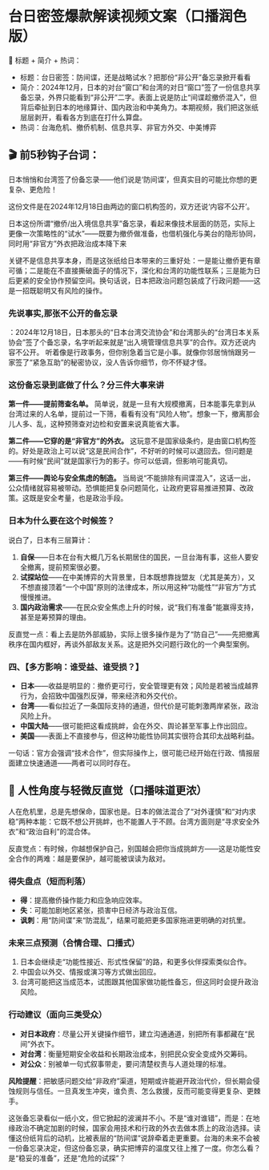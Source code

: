 # 台日密签爆款解读视频文案（口播润色版）


🎯 标题 + 简介 + 热词：

* 标题：台日密签：防间谍，还是战略试水？把那份“非公开”备忘录掀开看看
* 简介：2024年12月，日本的对台“窗口”和台湾的对日“窗口”签了一份信息共享备忘录，外界只能看到“非公开”二字。表面上说是防止“间谍趁撤侨混入”，但背后牵扯到日本的地缘算计、国内政治和中美角力。本期视频，我们把这张纸层层剥开，看看各方到底在打什么算盘。
* 热词：台海危机、撤侨机制、信息共享、非官方外交、中美博弈

## 🎬 前5秒钩子台词：

日本悄悄和台湾签了份备忘录——他们说是‘防间谍’，但真实目的可能比你想的更复杂、更危险！

这份文件是在2024年12月18日由两边的窗口机构签的，双方还说‘内容不公开’。

日本这份所谓“撤侨/出入境信息共享”备忘录，看起来像技术层面的防范，实际上更像一次策略性的“试水”——既要为撤侨做准备，也借机强化与美台的隐形协同，同时用“非官方”外衣把政治成本降下来

关键不是信息共享本身，而是这张纸给日本带来的三重好处：一是能让撤侨更有章可循；二是能在不直接撕破面子的情况下，深化和台湾的功能性联系；三是能为日后更紧的安全协作预留空间。换句话说，日本把政治问题包装成了行政问题——这是一招既聪明又有风险的操作。


### 先说事实,那张不公开的备忘录

：2024年12月18日，日本那头的“日本台湾交流协会”和台湾那头的“台湾日本关系协会”签了个备忘录，名字听起来就是“出入境管理信息共享”的合作。双方还说内容不公开。
听着像是行政事务，但你别急着当它是小事。就像你邻居悄悄跟另一家签了“紧急互助”的秘密协议，没人告诉你细节，你不怀疑才怪。

### 这份备忘录到底做了什么？分三件大事来讲

**第一件——提前筛查名单。**
简单说，就是一旦有大规模撤离，日本能事先拿到从台湾过来的人名单，提前过一下筛，看看有没有“风险人物”。想象一下，撤离那会儿人多、乱，这种预筛查对边检和安置来说真能省大事。

**第二件——它穿的是“非官方”的外衣。**
这玩意不是国家级条约，是由窗口机构签的。好处是政治上可以说“这是民间合作”，不好听的时候可以退回去。但问题是——有时候“民间”就是国家行为的影子。你可以低调，但影响可能真切。

**第三件——舆论与安全焦虑的制造。**
当局说“不能排除有间谍混入”，这话一出，公众情绪就容易被带动。恐惧能把复杂问题简化，让政府更容易推进预算、改政策。这既是安全考量，也是政治手段。

### 日本为什么要在这个时候签？

说白了，日本有三层算计：

1. **自保**——日本在台有大概几万名长期居住的国民，一旦台海有事，这些人要安全撤离，提前预案很必要。
2. **试探站位**——在中美博弈的大背景里，日本既想靠拢盟友（尤其是美方），又不想直接顶着“一个中国”原则的法律成本，所以用这种“功能性”“非官方”方式慢慢推进。
3. **国内政治需求**——在民众安全焦虑上升的时候，说“我们有准备”能赢得支持，甚至是筹预算的理由。

反直觉一点：看上去是防外部威胁，实际上很多操作是为了“防自己”——先把撤离秩序在国内框好，再谈外部敌友关系。这是把外交问题行政化的一个典型案例。

### 四、【多方影响：谁受益、谁受损？】

* **日本**——收益是明显的：撤侨更可行，安全管理更有效；风险是若被当成越界行为，会招致中国强烈反弹，带来经济和外交代价。
* **台湾**——看似拉近了一条国际支持的通道，但代价是可能刺激两岸紧张，政治风险上升。
* **中国大陆**——很可能把这看成挑衅，会在外交、舆论甚至军事上作出回应。
* **美国**——表面上不直接参与，但这种功能性协同其实很符合其印太战略利益。

一句话：官方会强调“技术合作”，但实际操作上，很可能已经开始在行政、情报层面建立快速通道——两者可以同时存在。

## 📌 人性角度与轻微反直觉（口播味道更浓）

人在危机里，总是先想保命，国家也是。日本的做法混合了“对外谨慎”和“对内求稳”两种本能：它既不想公开挑衅，也不能置人于不顾。台湾方面则是“寻求安全外衣”和“政治自利”的混合体。

反直觉点：有时候，你越想保护自己，别国越会把你当成挑衅方——这是功能性安全合作的两难：越是要保护，越可能被误读为敌对。

### 得失盘点（短而利落）

* **得**：提高撤侨操作能力和应急响应效率。
* **失**：可能加剧地区紧张，损害中日经济与政治互信。
* **讽刺**：用“防间谍”来“防混乱”，结果可能把更多国家拖进更明确的对抗里。

### 未来三点预测（合情合理、口播式）

1. 日本会继续走“功能性接近、形式性保留”的路，和更多伙伴探索类似合作。
2. 中国会以外交、情报或演习等方式做出回应。
3. 台湾可能把这当成范本，试图跟其他国家做功能性备忘，但这同时会提升政治风险。

### 行动建议（面向三类受众）

* **对日本政府**：尽量公开关键操作细节，建立沟通通道，别把所有事都藏在“民间”外衣下。
* **对台湾**：衡量短期安全收益和长期政治成本，别把民众安全变成外交筹码。
* **对公众**：别被单一句式叙事带走，要问清楚权责与人道处理的标准。

**风险提醒**：把敏感问题交给“非政府”渠道，短期或许能避开政治代价，但长期会侵蚀规则与信任。一旦真发生冲突，谁负责、怎么救援，反而可能变得更复杂、更棘手。



这张备忘录看似一纸小文，但它掀起的波澜并不小。不是“谁对谁错”，而是：在地缘政治不确定加剧的时候，国家会用技术和行政的外衣去做本质上的政治选择。读懂这份纸背后的动机，比被表层的“防间谍”说辞牵着走更重要。台海的未来不会被一份备忘录决定，但这份备忘录，确实把博弈的温度又往上推了一度。你怎么看？是“稳妥的准备”，还是“危险的试探”？

